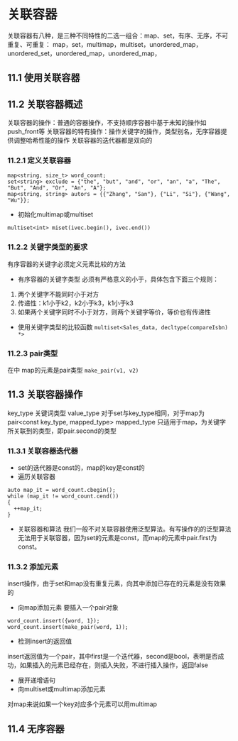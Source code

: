 # 关联容器
关联容器有八种，是三种不同特性的二选一组合：map、set，有序、无序，不可重复、可重复：
map，set，multimap，multiset，unordered_map，unordered_set，unordered_map，unordered_map，
## 11.1 使用关联容器
## 11.2 关联容器概述
关联容器的操作：普通的容器操作，不支持顺序容器中基于未知的操作如push_front等
关联容器的特有操作：操作关键字的操作，类型别名，无序容器提供调整哈希性能的操作
关联容器的迭代器都是双向的
### 11.2.1 定义关联容器
```
map<string, size_t> word_count;
set<string> exclude = {"the", "but", "and", "or", "an", "a", "The", "But", "And", "Or", "An", "A"};
map<string, string> autors = {{"Zhang", "San"}, {"Li", "Si"}, {"Wang", "Wu"}};
```
- 初始化multimap或multiset

`multiset<int> miset(ivec.begin(), ivec.end())`
### 11.2.2 关键字类型的要求
有序容器的关键字必须定义元素比较的方法
- 有序容器的关键字类型
必须有严格意义的小于，具体包含下面三个规则：
1. 两个关键字不能同时小于对方
2. 传递性：k1小于k2，k2小于k3，k1小于k3
3. 如果两个关键字同时不小于对方，则两个关键字等价，等价也有传递性
- 使用关键字类型的比较函数
`multiset<Sales_data, decltype(compareIsbn) *>`
### 11.2.3 pair类型
在<utility>中
map的元素是pair类型
`make_pair(v1, v2)`
  
## 11.3 关联容器操作
key_type 关键词类型
value_type 对于set与key_type相同，对于map为pair<const key_type, mapped_type>
mapped_type 只适用于map，为关键字所关联到的类型，即pair.second的类型
### 11.3.1 关联容器迭代器
- set的迭代器是const的，map的key是const的
- 遍历关联容器
```
auto map_it = word_count.cbegin();
while (map_it != word_count.cend())
{
  ++map_it;
}
```
- 关联容器和算法
我们一般不对关联容器使用泛型算法。有写操作的的泛型算法无法用于关联容器，因为set的元素是const，而map的元素中pair.first为const。
### 11.3.2 添加元素
insert操作，由于set和map没有重复元素，向其中添加已存在的元素是没有效果的
- 向map添加元素
要插入一个pair对象
```
word_count.insert({word, 1});
word_count.insert(make_pair(word, 1));
```
- 检测insert的返回值

insert返回值为一个pair，其中first是一个迭代器，second是bool，表明是否成功，如果插入的元素已经存在，则插入失败，不进行插入操作，返回false
- 展开递增语句
- 向multiset或multimap添加元素

对map来说如果一个key对应多个元素可以用multimap
## 11.4 无序容器
